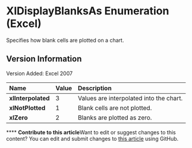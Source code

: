 
# XlDisplayBlanksAs Enumeration (Excel)

Specifies how blank cells are plotted on a chart.


## Version Information

Version Added: Excel 2007 



|**Name**|**Value**|**Description**|
|:-----|:-----|:-----|
| **xlInterpolated**|3|Values are interpolated into the chart.|
| **xlNotPlotted**|1|Blank cells are not plotted.|
| **xlZero**|2|Blanks are plotted as zero.|

****   **Contribute to this article**Want to edit or suggest changes to this content? You can edit and submit changes to  [this article](https://github.com/jhershey00/VBA_Excel_Test/OpenXMLCon/articles/ab076e3b-3df6-9d2a-5967-85dec8e80a40.md) using GitHub.

